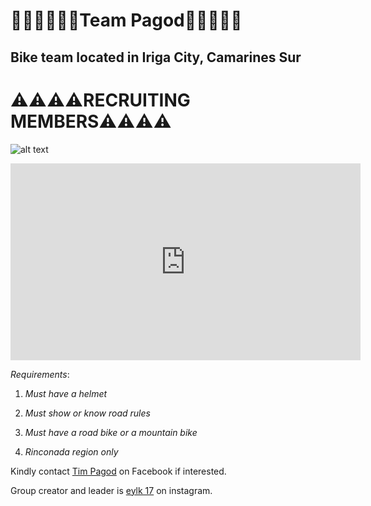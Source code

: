 # 🚴‍♂️🚴‍♂️🚴‍♂️Team Pagod🚴‍♂️🚴‍♂️🚴‍

## Bike team located in Iriga City, Camarines Sur

# ⚠️⚠️⚠️⚠️RECRUITING MEMBERS⚠️⚠️⚠️⚠️

![alt text](https://github.com/adam-p/markdown-here/raw/master/src/common/images/Pagod.jpg)

<iframe width="560" height="315" src="https://www.youtube.com/embed/IVZkbjmpzN0?controls=0&amp;start=240" title="YouTube video player" frameborder="0" allow="accelerometer; autoplay; clipboard-write; encrypted-media; gyroscope; picture-in-picture" allowfullscreen></iframe>


_Requirements_:

1. *Must have a helmet*

2. *Must show or know road rules*

3. *Must have a road bike or a mountain bike*

4. *Rinconada region only*



Kindly contact [Tim Pagod](https://www.facebook.com/profile.php?id=100078011544581) on Facebook if interested.

Group creator and leader is [eylk 17](https://www.instagram.com/eylk_17/) on instagram.



